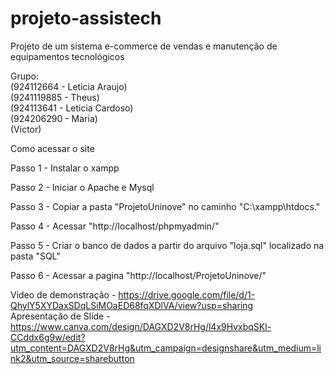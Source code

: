 # projeto-assistech
 Projeto de um sistema e-commerce de vendas e manutenção de equipamentos tecnológicos

Grupo: <br>
(924112664 - Leticia Araujo)<br>
(9241119885 - Theus)<br>
(924113641 - Leticia Cardoso)<br>
(924206290 - Maria)<br>
(Victor)<br>

Como acessar o site

Passo 1 - Instalar o xampp

Passo 2 - Iniciar o Apache e Mysql

Passo 3 - Copiar a pasta "ProjetoUninove" no caminho "C:\xampp\htdocs\."

Passo 4 - Acessar "http://localhost/phpmyadmin/"

Passo 5 - Criar o banco de dados a partir do arquivo "loja.sql" localizado na pasta "SQL"

Passo 6 - Acessar a pagina "http://localhost/ProjetoUninove/"




Video de demonstração - https://drive.google.com/file/d/1-QhylY5XYDaxSDqLSiMOaED68fqXDlVA/view?usp=sharing <br>
Apresentação de Slide - https://www.canva.com/design/DAGXD2V8rHg/l4x9HvxbqSKl-CCddx6g9w/edit?utm_content=DAGXD2V8rHg&utm_campaign=designshare&utm_medium=link2&utm_source=sharebutton
